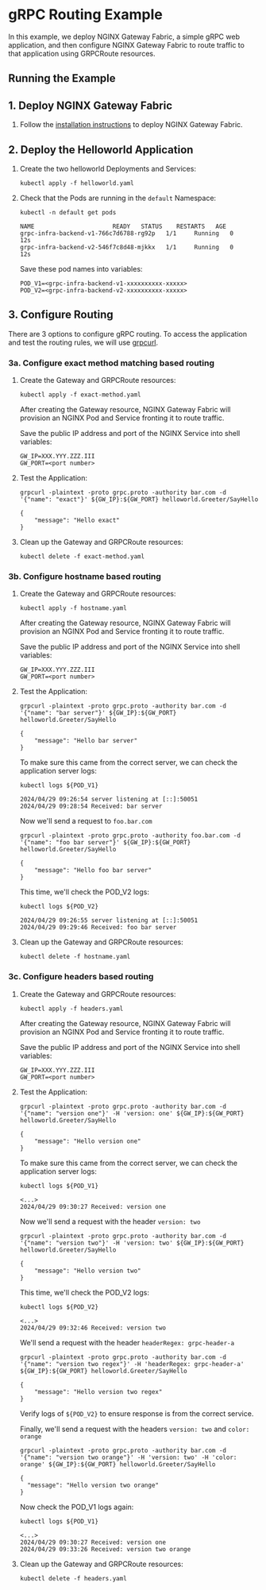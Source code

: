 # gRPC Routing Example

In this example, we deploy NGINX Gateway Fabric, a simple gRPC web application, and then configure NGINX Gateway Fabric
to route traffic to that application using GRPCRoute resources.

## Running the Example

## 1. Deploy NGINX Gateway Fabric

1. Follow the [installation instructions](https://docs.nginx.com/nginx-gateway-fabric/install/) to deploy NGINX Gateway Fabric.

## 2. Deploy the Helloworld Application

1. Create the two helloworld Deployments and Services:

    ```shell
    kubectl apply -f helloworld.yaml
    ```

1. Check that the Pods are running in the `default` Namespace:

    ```shell
    kubectl -n default get pods
    ```

    ```text
    NAME                      READY   STATUS    RESTARTS   AGE
    grpc-infra-backend-v1-766c7d6788-rg92p   1/1     Running   0          12s
    grpc-infra-backend-v2-546f7c8d48-mjkkx   1/1     Running   0          12s
    ```

   Save these pod names into variables:

    ```text
    POD_V1=<grpc-infra-backend-v1-xxxxxxxxxx-xxxxx>
    POD_V2=<grpc-infra-backend-v2-xxxxxxxxxx-xxxxx>
    ```

## 3. Configure Routing

There are 3 options to configure gRPC routing. To access the application and test the routing rules, we will use [grpcurl](https://github.com/fullstorydev/grpcurl?tab=readme-ov-file#installation).

### 3a. Configure exact method matching based routing

1. Create the Gateway and GRPCRoute resources:

    ```shell
    kubectl apply -f exact-method.yaml
    ```

    After creating the Gateway resource, NGINX Gateway Fabric will provision an NGINX Pod and Service fronting it to route traffic.

    Save the public IP address and port of the NGINX Service into shell variables:

    ```text
    GW_IP=XXX.YYY.ZZZ.III
    GW_PORT=<port number>
    ```

1. Test the Application:

    ```shell
    grpcurl -plaintext -proto grpc.proto -authority bar.com -d '{"name": "exact"}' ${GW_IP}:${GW_PORT} helloworld.Greeter/SayHello
    ```

    ```text
    {
        "message": "Hello exact"
    }
    ```

1. Clean up the Gateway and GRPCRoute resources:

    ```shell
    kubectl delete -f exact-method.yaml
    ```

### 3b. Configure hostname based routing

1. Create the Gateway and GRPCRoute resources:

    ```shell
    kubectl apply -f hostname.yaml
    ```

    After creating the Gateway resource, NGINX Gateway Fabric will provision an NGINX Pod and Service fronting it to route traffic.

    Save the public IP address and port of the NGINX Service into shell variables:

    ```text
    GW_IP=XXX.YYY.ZZZ.III
    GW_PORT=<port number>
    ```

1. Test the Application:

    ```shell
    grpcurl -plaintext -proto grpc.proto -authority bar.com -d '{"name": "bar server"}' ${GW_IP}:${GW_PORT} helloworld.Greeter/SayHello
    ```

    ```text
    {
        "message": "Hello bar server"
    }
    ```

   To make sure this came from the correct server, we can check the application server logs:

    ```shell
    kubectl logs ${POD_V1}
    ```

    ```text
    2024/04/29 09:26:54 server listening at [::]:50051
    2024/04/29 09:28:54 Received: bar server
    ```

   Now we'll send a request to `foo.bar.com`

    ```shell
    grpcurl -plaintext -proto grpc.proto -authority foo.bar.com -d '{"name": "foo bar server"}' ${GW_IP}:${GW_PORT} helloworld.Greeter/SayHello
    ```

    ```text
    {
        "message": "Hello foo bar server"
    }
    ```

   This time, we'll check the POD_V2 logs:

    ```shell
    kubectl logs ${POD_V2}
    ```

    ```text
    2024/04/29 09:26:55 server listening at [::]:50051
    2024/04/29 09:29:46 Received: foo bar server
    ```

1. Clean up the Gateway and GRPCRoute resources:

    ```shell
    kubectl delete -f hostname.yaml
    ```

### 3c. Configure headers based routing

1. Create the Gateway and GRPCRoute resources:

    ```shell
    kubectl apply -f headers.yaml
    ```

    After creating the Gateway resource, NGINX Gateway Fabric will provision an NGINX Pod and Service fronting it to route traffic.

    Save the public IP address and port of the NGINX Service into shell variables:

    ```text
    GW_IP=XXX.YYY.ZZZ.III
    GW_PORT=<port number>
    ```

1. Test the Application:

    ```shell
    grpcurl -plaintext -proto grpc.proto -authority bar.com -d '{"name": "version one"}' -H 'version: one' ${GW_IP}:${GW_PORT} helloworld.Greeter/SayHello
    ```

    ```text
    {
        "message": "Hello version one"
    }
    ```

   To make sure this came from the correct server, we can check the application server logs:

    ```shell
    kubectl logs ${POD_V1}
    ```

    ```text
    <...>
    2024/04/29 09:30:27 Received: version one
    ```

   Now we'll send a request with the header `version: two`

    ```shell
    grpcurl -plaintext -proto grpc.proto -authority bar.com -d '{"name": "version two"}' -H 'version: two' ${GW_IP}:${GW_PORT} helloworld.Greeter/SayHello
    ```

    ```text
    {
        "message": "Hello version two"
    }
    ```

   This time, we'll check the POD_V2 logs:

    ```shell
    kubectl logs ${POD_V2}
    ```

    ```text
    <...>
    2024/04/29 09:32:46 Received: version two
    ```

    We'll send a request with the header `headerRegex: grpc-header-a`

    ```shell
    grpcurl -plaintext -proto grpc.proto -authority bar.com -d '{"name": "version two regex"}' -H 'headerRegex: grpc-header-a' ${GW_IP}:${GW_PORT} helloworld.Greeter/SayHello
    ```

    ```text
    {
        "message": "Hello version two regex"
    }
    ```

   Verify logs of `${POD_V2}` to ensure response is from the correct service.

   Finally, we'll send a request with the headers `version: two` and `color: orange`

    ```shell
    grpcurl -plaintext -proto grpc.proto -authority bar.com -d '{"name": "version two orange"}' -H 'version: two' -H 'color: orange' ${GW_IP}:${GW_PORT} helloworld.Greeter/SayHello
    ```

   ```text
   {
     "message": "Hello version two orange"
   }
   ```

   Now check the POD_V1 logs again:

   ```shell
   kubectl logs ${POD_V1}
   ```

   ```text
   <...>
   2024/04/29 09:30:27 Received: version one
   2024/04/29 09:33:26 Received: version two orange
   ```

1. Clean up the Gateway and GRPCRoute resources:

   ```shell
   kubectl delete -f headers.yaml
   ```
